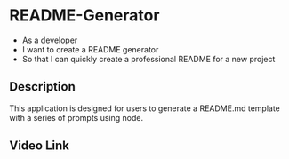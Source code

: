 # README-Generator
- As a developer
- I want to create a README generator
- So that I can quickly create a professional README for a new project

## Description
This application is designed for users to generate a README.md template with a series of prompts using node.

## Video Link
